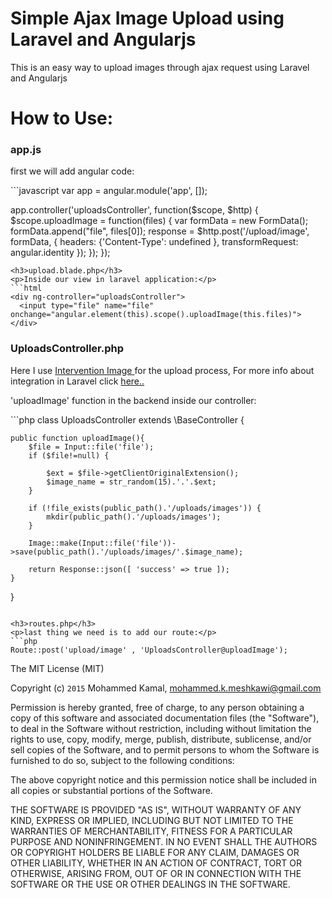Simple Ajax Image Upload using Laravel and Angularjs
===================
<p>This is an easy way to upload images through ajax request using Laravel and Angularjs</p>

How to Use:
===========
<h3>app.js</h3>
<p>first we will add angular code:</p>
```javascript
var app = angular.module('app', []);

app.controller('uploadsController',  function($scope, $http) {
  $scope.uploadImage = function(files) {
    var formData = new FormData();
    formData.append("file", files[0]);
    response = $http.post('/upload/image', formData, {
          headers: {'Content-Type': undefined },
          transformRequest: angular.identity
      });
    });
});
```
<h3>upload.blade.php</h3>
<p>Inside our view in laravel application:</p>
```html
<div ng-controller="uploadsController">
  <input type="file" name="file" onchange="angular.element(this).scope().uploadImage(this.files)">
</div>
```
<h3>UploadsController.php</h3>
<p>Here I use <a href="http://image.intervention.io/" target="_blank">Intervention Image </a> for the upload process,
For more info about integration in Laravel click <a href="http://image.intervention.io/getting_started/installation#laravel" target="_blank">here..</a></p>
<p>'uploadImage' function in the backend inside our controller:</p>
```php
class UploadsController extends \BaseController {

	public function uploadImage(){
		$file = Input::file('file');
		if ($file!=null) {
	
			$ext = $file->getClientOriginalExtension();
			$image_name = str_random(15).'.'.$ext;
		}
	
		if (!file_exists(public_path().'/uploads/images')) {
			mkdir(public_path().'/uploads/images');
		}
		
		Image::make(Input::file('file'))->save(public_path().'/uploads/images/'.$image_name);
	
		return Response::json([ 'success' => true ]);
	}
}
```

<h3>routes.php</h3>
<p>last thing we need is to add our route:</p>
```php
Route::post('upload/image' , 'UploadsController@uploadImage');
```

The MIT License (MIT)

Copyright (c) ``` 2015 ``` Mohammed Kamal, <mohammed.k.meshkawi@gmail.com>

Permission is hereby granted, free of charge, to any person obtaining
a copy of this software and associated documentation files (the
"Software"), to deal in the Software without restriction, including
without limitation the rights to use, copy, modify, merge, publish,
distribute, sublicense, and/or sell copies of the Software, and to
permit persons to whom the Software is furnished to do so, subject to
the following conditions:

The above copyright notice and this permission notice shall be
included in all copies or substantial portions of the Software.

THE SOFTWARE IS PROVIDED "AS IS", WITHOUT WARRANTY OF ANY KIND,
EXPRESS OR IMPLIED, INCLUDING BUT NOT LIMITED TO THE WARRANTIES OF
MERCHANTABILITY, FITNESS FOR A PARTICULAR PURPOSE AND
NONINFRINGEMENT. IN NO EVENT SHALL THE AUTHORS OR COPYRIGHT HOLDERS BE
LIABLE FOR ANY CLAIM, DAMAGES OR OTHER LIABILITY, WHETHER IN AN ACTION
OF CONTRACT, TORT OR OTHERWISE, ARISING FROM, OUT OF OR IN CONNECTION
WITH THE SOFTWARE OR THE USE OR OTHER DEALINGS IN THE SOFTWARE.
